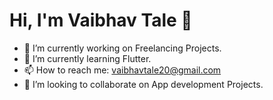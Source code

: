 #                                                                                                     Hi, I'm Vaibhav Tale 👋



 - 🔭 I’m currently working on Freelancing Projects.
 - 🌱 I’m currently learning Flutter.
 - 📫 How to reach me: vaibhavtale20@gmail.com
 - 👯 I’m looking to collaborate on App development Projects.


<!--
**vaibhavtale/vaibhavtale** is a ✨ _special_ ✨ repository because its `README.md` (this file) appears on your GitHub profile.

Here are some ideas to get you started:


- 👯 I’m looking to collaborate on ...
- 🤔 I’m looking for help with ...
- 💬 Ask me about ...

- 😄 Pronouns: ...
- ⚡ Fun fact: ...

